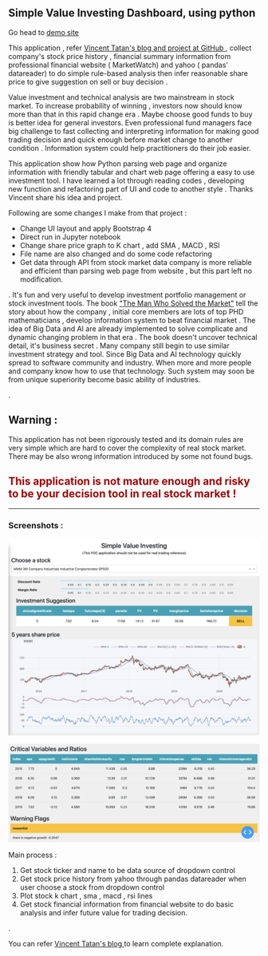 ## Simple Value Investing Dashboard, using python 

Go head to [ demo site ](https://stock-dashboard-c2s6b2cyea-de.a.run.app)

This application , refer [Vincent Tatan's blog and project at GitHub ](https://towardsdatascience.com/value-investing-dashboard-with-python-beautiful-soup-and-dash-python-43002f6a97ca) , collect company's stock price history , financial summary information from professional financial website ( MarketWatch) and yahoo ( pandas' datareader) to do simple rule-based analysis then infer reasonable share price to give suggestion on sell or buy decision .

Value investment and technical analysis are two mainstream in stock market. To increase probability of winning , investors now should know more than that in this rapid change era . Maybe choose good funds to buy is better idea for general investors.  Even professional fund managers face big challenge to fast collecting and interpreting information for making good trading decision and quick enough before market change to another condition . Information system could help practitioners do their job easier. 

This application show how Python parsing web page and organize information with friendly tabular and chart web page offering a easy to use investment tool.  I have learned a lot through reading codes , developing new function and refactoring part of UI and code to another style . Thanks Vincent share his idea and project. 

Following are some changes I make from that project :
- Change UI layout and apply Bootstrap 4
- Direct run in Jupyter notebook
- Change share price graph to K chart , add SMA , MACD , RSI 
- File name are also changed and do some code refactoring
- Get data through API from stock market data company is more reliable and efficient than parsing web page from website , but this part left no modification.

.
It's fun and very useful to develop investment portfolio management or stock investment tools. The book ["The Man Who Solved the Market"](https://www.amazon.com/Man-Who-Solved-Market-Revolution/dp/073521798X)  tell the story about how the company , initial core members are lots of top PHD mathematicians , develop information system to beat financial market . The idea of Big Data and AI are already implemented to solve complicate and dynamic changing problem in that era . The book doesn't uncover technical detail, it's business secret . Many company still begin to use similar investment strategy and tool. Since Big Data and AI technology quickly spread to software community and industry. When more and more people and company know how to use that technology. Such system may soon be from unique superiority become basic ability of industries.  


.

## Warning : ##
This application has not been rigorously tested and its domain rules are very simple which are hard to cover the complexity of real stock market. There may be also wrong information introduced by some not found bugs.
## <span style='color:#a00000'>This application is not mature enough and risky to be your decision tool in real stock market !</span>



-------

### Screenshots : 

![](data/../assets/dashboard-s1.png)

![](data/../assets/dashboard-s2.png)

Main process :

1. Get stock ticker and name to be data source of dropdown control
2. Get stock price history from yahoo through pandas datareader when user choose a stock from dropdown control
3. Plot stock k chart , sma  , macd , rsi lines
4. Get stock financial information from financial website to do basic analysis and infer future value for trading decision.


.


You can refer [Vincent Tatan's blog ](https://towardsdatascience.com/value-investing-dashboard-with-python-beautiful-soup-and-dash-python-43002f6a97ca) to learn complete explanation.